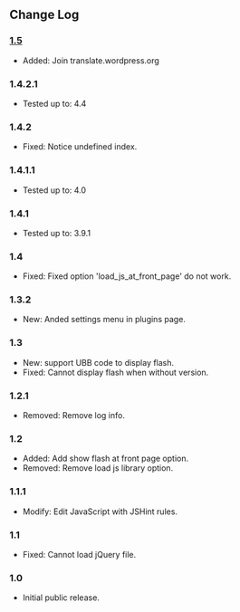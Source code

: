 ## Change Log ##

### [1.5][1.5] ###

* Added: Join translate.wordpress.org

### 1.4.2.1 ###

* Tested up to: 4.4

### 1.4.2 ###

* Fixed: Notice undefined index.

### 1.4.1.1 ###

* Tested up to: 4.0

### 1.4.1 ###

* Tested up to: 3.9.1

### 1.4 ###

* Fixed: Fixed option 'load_js_at_front_page' do not work.

### 1.3.2 ###

* New: Anded settings menu in plugins page.

### 1.3 ###

* New: support UBB code to display flash.
* Fixed: Cannot display flash when without version.

### 1.2.1 ###

* Removed: Remove log info.

### 1.2 ###

* Added: Add show flash at front page option.
* Removed: Remove load js library option.

### 1.1.1 ###

* Modify: Edit JavaScript with JSHint rules.

### 1.1 ###

* Fixed: Cannot load jQuery file.

### 1.0 ###

* Initial public release.



[1.5]: https://github.com/litefeel/flash-show-and-hide-box/releases/tag/1.5
[1.4.2.1]: https://github.com/litefeel/flash-show-and-hide-box/releases/tag/1.4.2.1
[1.4.2]: https://github.com/litefeel/flash-show-and-hide-box/releases/tag/1.4.2
[1.4.1]: https://github.com/litefeel/flash-show-and-hide-box/releases/tag/1.4.1
